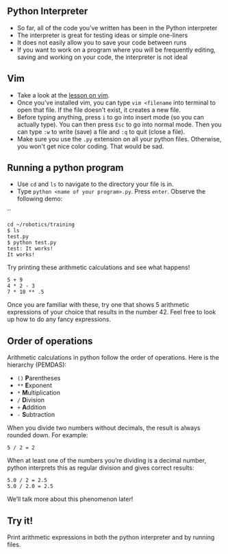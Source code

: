 ## Python Interpreter
* So far, all of the code you’ve written has been in the Python interpreter
* The interpreter is great for testing ideas or simple one-liners
* It does not easily allow you to save your code between runs
* If you want to work on a program where you will be frequently editing, saving and working on your code, the interpreter is not ideal

## Vim
* Take a look at the [lesson on vim](/general/lessons/vim).
* Once you've installed vim, you can type `vim <filename` into terminal to open that file. If the file doesn't exist, it creates a new file.
* Before typing anything, press `i` to go into insert mode (so you can actually type). You can then press `Esc` to go into normal mode. Then you can type `:w` to write (save) a file and `:q` to quit (close a file).
* Make sure you use the `.py` extension on all your python files. Otherwise, you won't get nice color coding. That would be sad.

## Running a python program
* Use `cd` and `ls` to navigate to the directory your file is in.
* Type `python <name of your program>.py`. Press `enter`. Observe the following demo:


``

    cd ~/robotics/training
    $ ls
    test.py
    $ python test.py
    test: It works!
    It works!

Try printing these arithmetic calculations and see what happens!

    5 + 9
    4 * 2 - 3
    7 * 10 ** .5

Once you are familiar with these, try one that shows 5 arithmetic expressions of your choice that results in the number 42. Feel free to look up how to do any fancy expressions.

## Order of operations
Arithmetic calculations in python follow the order of operations. Here is the hierarchy (PEMDAS): 

* `()` **P**arentheses  
* `**` **E**xponent
* `*` **M**ultiplication
* `/` **D**ivision
* `+` **A**ddition
* `-` **S**ubtraction

When you divide two numbers without decimals, the result is always rounded down. For example:

    5 / 2 = 2

When at least one of the numbers you’re dividing is a decimal number, python interprets this as regular division and gives correct results:

    5.0 / 2 = 2.5
    5.0 / 2.0 = 2.5

We’ll talk more about this phenomenon later!

## Try it!
Print arithmetic expressions in both the python interpreter and by running files.
